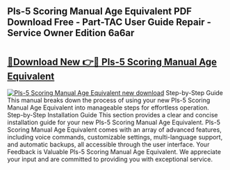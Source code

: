 ## Pls-5 Scoring Manual Age Equivalent PDF Download Free - Part-TAC User Guide Repair - Service Owner Edition 6a6ar

# <h2><a href="http://bc24261.oget.top/?id=Pls-5+Scoring+Manual+Age+Equivalent">🔗Download New 👉🔴 Pls-5 Scoring Manual Age Equivalent</a></h2>

[![Pls-5 Scoring Manual Age Equivalent new download](https://i.imgur.com/5g1atiW.png)](http://bc24261.oget.top/?id=Pls-5+Scoring+Manual+Age+Equivalent)
Step-by-Step Guide This manual breaks down the process of using your new Pls-5 Scoring Manual Age Equivalent into manageable steps for effortless operation. Step-by-Step Installation Guide This section provides a clear and concise installation guide for your new Pls-5 Scoring Manual Age Equivalent. Pls-5 Scoring Manual Age Equivalent comes with an array of advanced features, including voice commands, customizable settings, multi-language support, and automatic backups, all accessible through the user interface. Your Feedback is Valuable Pls-5 Scoring Manual Age Equivalent. We appreciate your input and are committed to providing you with exceptional service.
